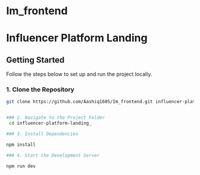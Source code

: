 # Im_frontend
# Influencer Platform Landing

## Getting Started

Follow the steps below to set up and run the project locally.

### 1. Clone the Repository
```bash
git clone https://github.com/Aashiq1605/Im_frontend.git influencer-platform-landing_


### 2. Navigate to the Project Folder
 cd influencer-platform-landing_

### 3. Install Dependencies

npm install

### 4. Start the Development Server

npm run dev

